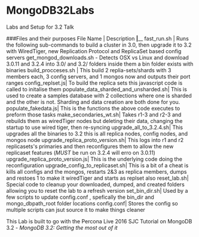 # MongoDB32Labs
Labs and Setup for 3.2 Talk


###Files and their purposes
File Name | Description
__________|____________
fast_run.sh | Runs the following sub-commands to build a cluster in 3.0, then upgrade it to 3.2 with WiredTiger, new Replication Protocol and  ReplicaSet based config servers
get_mongod_downloads.sh - Detects OSX vs Linux and download  3.0.11 and 3.2.4 into  3.0/ and 3.2/ folders inside them a bin folder exists with binaries
  build_procceses.sh | This build 2 replia-sets/shards with 3 members each, 3 config servers, and 1 mongos now and outputs their port ranges
     config_replset.js| To build the replica sets this javascript code is called to initalise them
  populate_data_sharded_and_unsharded.sh| This is used to create a samples database with 2 collections where one is sharded and the other is not. Sharding and data creation are both done for you.
    populate_fakedata.js| This is the functions the above code executes to preform those tasks
  make_secondaries_wt.sh| Takes r1-3 and r2-3 and rebuilds them as wiredTiger nodes but deleting their data, changing the startup to use wired tiger, then re-syncing
  upgrade_all_to_3.2.4.sh| This upgrades all the binaries to 3.2 this is all replica nodes, config nodes, and mongos node
  upgrade_replica_proto_version.sh| This logs into r1 and r2 replicasets's primaries and then reconfigures them to allow the new replicaset features (*MUST* be run on 3.2.4 will erro on 3.0.11)
    upgrade_replica_proto_version.js| This is the underlying code doing the reconfiguration
  upgrade_config_to_replicaset.sh| This is a bit of a cheat is kills all configs and the mongos, restarts 2&3 as replica members, dumps and restoes 1 to make it wiredTiger and starts as replset also
reset_lab.sh| Special code to cleanup your downloaded, dumped, and created folders allowing you to reset the lab to a refresh version
set_bin_dir.sh| Used by a few scripts to update config.conf , spefically the bin_dir and mongo_dbpath_root folder locations
config.conf| Stores the config so multiple scripts can jsut source it to make things cleaner


This Lab is built to go with the Percona Live 2016 SJC Tutorial on MongoDB 3.2 -  *MongoDB 3.2: Getting the most out of it*


